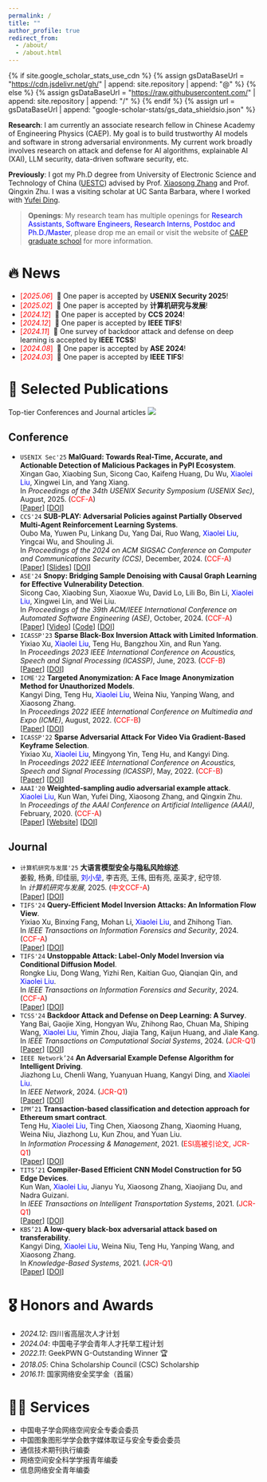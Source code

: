 ```yaml
---
permalink: /
title: ""
author_profile: true
redirect_from: 
  - /about/
  - /about.html
---
```


{% if site.google_scholar_stats_use_cdn %}
{% assign gsDataBaseUrl = "https://cdn.jsdelivr.net/gh/" | append: site.repository | append: "@" %}
{% else %}
{% assign gsDataBaseUrl = "https://raw.githubusercontent.com/" | append: site.repository | append: "/" %}
{% endif %}
{% assign url = gsDataBaseUrl | append: "google-scholar-stats/gs_data_shieldsio.json" %}

<span class='anchor' id='about-me'></span>

**Research**: I am currently an associate research fellow in Chinese Academy of Engineering Physics (CAEP). My goal is to build trustworthy AI models and software in strong adversarial environments. My current work broadly involves research on attack and defense for AI algorithms, explainable AI (XAI), LLM security, data-driven software security, etc.

**Previously**: I got my Ph.D degree from University of Electronic Science and Technology of China ([UESTC](https://www.uestc.edu.cn/)) advised by Prof. [Xiaosong Zhang](https://sise.uestc.edu.cn/info/1035/13033.htm) and Prof. Qingxin Zhu. I was a visiting scholar at UC Santa Barbara, where I worked with [Yufei Ding](https://scholar.google.com/citations?user=MiPxo9UAAAAJ).

> **Openings**: My research team has multiple openings for <span style="color:blue">Research Assistants, Software Engineers, Research Interns, Postdoc and Ph.D./Master</span>, please drop me an email or visit the website of [CAEP graduate school](https://zsxx.gscaep.ac.cn/list/13) for more information.

# 🔥 News
- <span style="color:red">[*2025.06*]</span> &nbsp;🎉 One paper is accepted by **USENIX Security 2025**!
- <span style="color:red">[*2025.02*]</span> &nbsp;🎉 One paper is accepted by **计算机研究与发展**!
- <span style="color:red">[*2024.12*]</span> &nbsp;🎉 One paper is accepted by **CCS 2024**!
- <span style="color:red">[*2024.12*]</span> &nbsp;🎉 One paper is accepted by **IEEE TIFS**!
- <span style="color:red">[*2024.11*]</span> &nbsp;🎉 One survey of backdoor attack and defense on deep learning is accepted by **IEEE TCSS**! 
- <span style="color:red">[*2024.08*]</span> &nbsp;🎉 One paper is accepted by **ASE 2024**!
- <span style="color:red">[*2024.03*]</span> &nbsp;🎉 One paper is accepted by **IEEE TIFS**! 

# 📝 Selected Publications 

Top-tier Conferences and Journal articles <a href='https://scholar.google.com/citations?user=2ahbtVoAAAAJ'><img src="https://img.shields.io/endpoint?url={{ url | url_encode }}&logo=Google%20Scholar&labelColor=f6f6f6&color=9cf&style=flat&label=citations"></a>

## Conference
- `USENIX Sec'25` **MalGuard: Towards Real-Time, Accurate, and Actionable Detection of Malicious Packages in PyPI Ecosystem**.  
  Xingan Gao, Xiaobing Sun, Sicong Cao, Kaifeng Huang, Du Wu, <span style="color:blue">Xiaolei Liu</span>, Xingwei Lin, and Yang Xiang.   
  In *Proceedings of the 34th USENIX Security Symposium (USENIX Sec)*, August, 2025.  (<span style="color:red">CCF-A</span>)   
  [[Paper]()]
  [[DOI]()]
- `CCS'24` **SUB-PLAY: Adversarial Policies against Partially Observed Multi-Agent Reinforcement Learning Systems**.   
  Oubo Ma, Yuwen Pu, Linkang Du, Yang Dai, Ruo Wang, <span style="color:blue">Xiaolei Liu</span>, Yingcai Wu, and Shouling Ji.   
  In *Proceedings of the 2024 on ACM SIGSAC Conference on Computer and Communications Security (CCS)*, December, 2024. (<span style="color:red">CCF-A</span>)   
  [[Paper](https://cubernet.github.io/publications/CCS24/CCS24-Paper.pdf)]
  [[Slides](https://cubernet.github.io/publications/CCS24/CCS24-Slides.pdf)]
  [[DOI](https://doi.org/10.1145/3658644.3670293)]
- `ASE'24` **Snopy: Bridging Sample Denoising with Causal Graph Learning for Effective Vulnerability Detection**.  
  Sicong Cao, Xiaobing Sun, Xiaoxue Wu, David Lo, Lili Bo, Bin Li, <span style="color:blue">Xiaolei Liu</span>, Xingwei Lin, and Wei Liu.  
  In *Proceedings of the 39th ACM/IEEE International Conference on Automated Software Engineering (ASE)*, October, 2024.  (<span style="color:red">CCF-A</span>)   
  [[Paper](https://cubernet.github.io/publications/ASE24/ASE24-Papera.pdf)]
  [[Video](https://youtu.be/d8clWq9JC0Y)]
  [[Code](https://github.com/SnopyArtifact/Snopy)]
  [[DOI](https://dl.acm.org/doi/10.1145/3691620.3695057)]
- `ICASSP'23` **Sparse Black-Box Inversion Attack with Limited Information**.  
  Yixiao Xu, <span style="color:blue">Xiaolei Liu</span>, Teng Hu, Bangzhou Xin, and Run Yang.  
  In *Proceedings 2023 IEEE International Conference on Acoustics, Speech and Signal Processing (ICASSP)*, June, 2023.  (<span style="color:red">CCF-B</span>)   
  [[Paper](https://cubernet.github.io/publications/ICASSP23/ICASSP23-Paper.pdf)]
  [[DOI](https://doi.org/10.1109/ICASSP49357.2023.10095514)]
- `ICME'22` **Targeted Anonymization: A Face Image Anonymization Method for Unauthorized Models**.  
  Kangyi Ding, Teng Hu, <span style="color:blue">Xiaolei Liu</span>, Weina Niu, Yanping Wang, and Xiaosong Zhang.  
  In *Proceedings 2022 IEEE International Conference on Multimedia and Expo (ICME)*, August, 2022.  (<span style="color:red">CCF-B</span>)   
  [[Paper](https://cubernet.github.io/publications/ICME22/ICME22-Paper.pdf)]
  [[DOI](https://doi.org/10.1109/ICME52920.2022.9859898)] 
- `ICASSP'22` **Sparse Adversarial Attack For Video Via Gradient-Based Keyframe Selection**.  
  Yixiao Xu, <span style="color:blue">Xiaolei Liu</span>, Mingyong Yin, Teng Hu, and Kangyi Ding.  
  In *Proceedings 2022 IEEE International Conference on Acoustics, Speech and Signal Processing (ICASSP)*, May, 2022.  (<span style="color:red">CCF-B</span>)   
  [[Paper](https://cubernet.github.io/publications/ICASSP22/ICASSP22-Paper.pdf)]
  [[DOI](https://doi.org/10.1109/ICASSP43922.2022.9747698)]     
- `AAAI'20` **Weighted-sampling audio adversarial example attack**.  
  <span style="color:blue">Xiaolei Liu</span>, Kun Wan, Yufei Ding, Xiaosong Zhang, and Qingxin Zhu.  
  In *Proceedings of the AAAI Conference on Artificial Intelligence (AAAI)*, February, 2020.  (<span style="color:red">CCF-A</span>)   
  [[Paper](https://cubernet.github.io/publications/AAAI20/AAAI20-Paper.pdf)]
  [[Website](https://sites.google.com/view/audio-adversarial-examples/)]
  [[DOI](https://doi.org/10.1609/aaai.v34i04.5928)]

## Journal
- `计算机研究与发展'25` **大语言模型安全与隐私风险综述**.   
  姜毅, 杨勇, 印佳丽, <span style="color:blue">刘小垒</span>, 李吉亮, 王伟, 田有亮, 巫英才, 纪守领.   
  In *计算机研究与发展*, 2025. (<span style="color:red">中文CCF-A</span>)   
  [[Paper](https://cubernet.github.io/publications/CARD25/CARD25-Paper.pdf)]
  [[DOI](https://doi.org/10.7544/issn1000-1239.202440265)]
- `TIFS'24` **Query-Efficient Model Inversion Attacks: An Information Flow View**.   
  Yixiao Xu, Binxing Fang, Mohan Li, <span style="color:blue">Xiaolei Liu</span>, and Zhihong Tian.   
  In *IEEE Transactions on Information Forensics and Security*, 2024. (<span style="color:red">CCF-A</span>)   
  [[Paper](https://cubernet.github.io/publications/TIFS24/TIFS24-Paperb.pdf)]
  [[DOI](https://doi.org/10.1109/TIFS.2024.3518779)]
- `TIFS'24` **Unstoppable Attack: Label-Only Model Inversion via Conditional Diffusion Model**.   
  Rongke Liu, Dong Wang, Yizhi Ren, Kaitian Guo, Qianqian Qin, and  <span style="color:blue">Xiaolei Liu</span>.   
  In *IEEE Transactions on Information Forensics and Security*, 2024. (<span style="color:red">CCF-A</span>)   
  [[Paper](https://cubernet.github.io/publications/TIFS24/TIFS24-Papera.pdf)]
  [[DOI](https://doi.org/10.1109/TIFS.2024.3372815)]
- `TCSS'24` **Backdoor Attack and Defense on Deep Learning: A Survey**.   
  Yang Bai, Gaojie Xing, Hongyan Wu, Zhihong Rao, Chuan Ma, Shiping Wang, <span style="color:blue">Xiaolei Liu</span>, Yimin Zhou, Jiajia Tang, Kaijun Huang, and Jiale Kang.   
  In *IEEE Transactions on Computational Social Systems*, 2024. (<span style="color:red">JCR-Q1</span>)   
  [[Paper](https://cubernet.github.io/publications/TCSS24/TCSS24-Paper.pdf)]
  [[DOI](https://doi.org/10.1109/TIFS.2024.3372815)] 
- `IEEE Network’24` **An Adversarial Example Defense Algorithm for Intelligent Driving**.   
  Jiazhong Lu, Chenli Wang, Yuanyuan Huang, Kangyi Ding, and  <span style="color:blue">Xiaolei Liu</span>.   
  In *IEEE Network*, 2024. (<span style="color:red">JCR-Q1</span>)   
  [[Paper](https://cubernet.github.io/publications/MNET24/MNET24-Paper.pdf)]
  [[DOI](https://doi.org/10.1109/MNET.2024.3392582)] 
- `IPM’21` **Transaction-based classification and detection approach for Ethereum smart contract**.   
  Teng Hu, <span style="color:blue">Xiaolei Liu</span>, Ting Chen, Xiaosong Zhang, Xiaoming Huang, Weina Niu, Jiazhong Lu, Kun Zhou, and Yuan Liu.   
  In *Information Processing & Management*, 2021. (<span style="color:red">ESI高被引论文, JCR-Q1</span>)     
  [[Paper](https://cubernet.github.io/publications/IPM21/IPM21-Paper.pdf)]
  [[DOI](https://doi.org/10.1016/j.ipm.2020.102462)]
- `TITS’21` **Compiler-Based Efficient CNN Model Construction for 5G Edge Devices**.   
  Kun Wan, <span style="color:blue">Xiaolei Liu</span>, Jianyu Yu, Xiaosong Zhang, Xiaojiang Du, and Nadra Guizani.   
  In *IEEE Transactions on Intelligent Transportation Systems*, 2021. (<span style="color:red">JCR-Q1</span>)   
  [[Paper](https://cubernet.github.io/publications/TITS21/TITS21-Paper.pdf)]
  [[DOI](https://doi.org/10.1109/TITS.2021.3056426)]
- `KBS’21` **A low-query black-box adversarial attack based on transferability**.   
  Kangyi Ding, <span style="color:blue">Xiaolei Liu</span>, Weina Niu, Teng Hu, Yanping Wang, and Xiaosong Zhang.   
  In *Knowledge-Based Systems*, 2021. (<span style="color:red">JCR-Q1</span>)   
  [[Paper](https://cubernet.github.io/publications/KBS21/KBS21-Paper.pdf)]
  [[DOI](https://doi.org/10.1016/j.knosys.2021.107102)]

# 🎖 Honors and Awards
- *2024.12*: 四川省高层次人才计划
- *2024.04*: 中国电子学会青年人才托举工程计划
- *2022.11*: GeekPWN G-Outstanding Winner 🏆
- *2018.05*: China Scholarship Council (CSC) Scholarship
- *2016.11*: 国家网络安全奖学金（首届）
  
# 👨‍💻 Services
- 中国电子学会网络空间安全专委会委员
- 中国图象图形学学会数字媒体取证与安全专委会委员
- 通信技术期刊执行编委
- 网络空间安全科学学报青年编委
- 信息网络安全青年编委
